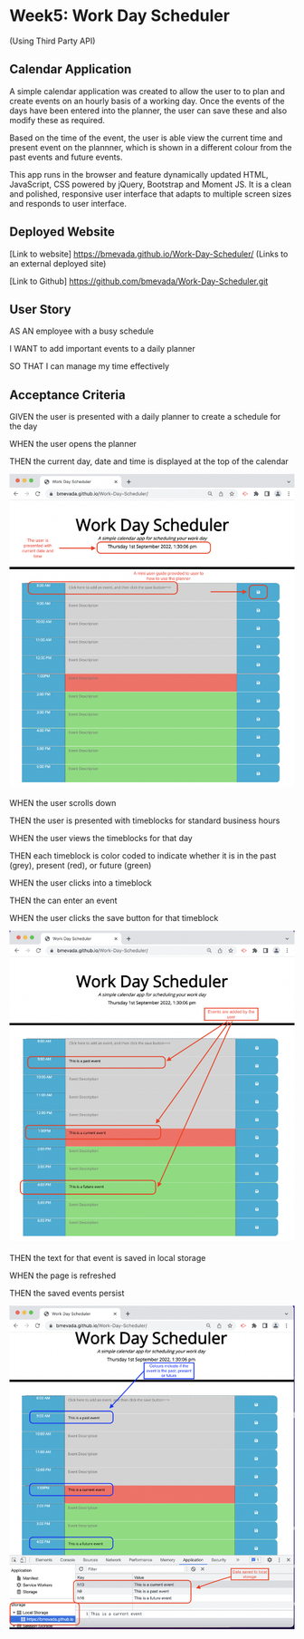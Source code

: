 # Week5: Work Day Scheduler
(Using Third Party API)

## Calendar Application

A simple calendar application was created to allow the user to to plan and create events on an hourly basis of a working day. Once the events of the days have been entered into the planner, the user can save these and also modify these as required.

Based on the time of the event, the user is able view the current time and present event on the plannner, which is shown in a different colour from the past events and future events.

 This app runs in the browser and feature dynamically updated HTML, JavaScript, CSS powered by jQuery, Bootstrap and Moment JS. It is a clean and polished, responsive user interface that adapts to multiple screen sizes and responds to user interface.

## Deployed Website

[Link to website] https://bmevada.github.io/Work-Day-Scheduler/ (Links to an external deployed site)

[Link to Github] https://github.com/bmevada/Work-Day-Scheduler.git


## User Story

AS AN employee with a busy schedule

I WANT to add important events to a daily planner

SO THAT I can manage my time effectively

## Acceptance Criteria

GIVEN the user is presented with a daily planner to create a schedule for the day

WHEN the user opens the planner

THEN the current day, date and time is displayed at the top of the calendar

<img src= './images/main-screen.png'>

WHEN the user scrolls down

THEN the user is presented with timeblocks for standard business hours

WHEN the user views the timeblocks for that day

THEN each timeblock is color coded to indicate whether it is in the past (grey), present (red), or future (green)

WHEN the user clicks into a timeblock

THEN the can enter an event

WHEN the user clicks the save button for that timeblock

<img src= './images/event-added.png'>

THEN the text for that event is saved in local storage

WHEN the page is refreshed


THEN the saved events persist

<img src= './images/event-storage-recall.png'>




